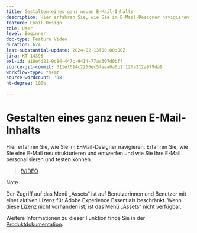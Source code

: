 ```yaml
---
title: Gestalten eines ganz neuen E-Mail-Inhalts
description: Hier erfahren Sie, wie Sie im E-Mail-Designer navigieren. Erfahren Sie, wie Sie eine E-Mail neu strukturieren und entwerfen und wie Sie Ihre E-Mail personalisieren und testen können.
feature: Email Design
role: User
level: Beginner
doc-type: Feature Video
duration: 624
last-substantial-update: 2024-02-13T00:00:00Z
jira: KT-14395
exl-id: a10e4d21-9c84-447c-9414-77aa307d0bff
source-git-commit: 311ef614c2256ec5faea0a6b1f12fa212a979da9
workflow-type: tm+mt
source-wordcount: '98'
ht-degree: 100%

---
```


# Gestalten eines ganz neuen E-Mail-Inhalts

Hier erfahren Sie, wie Sie im E-Mail-Designer navigieren. Erfahren Sie, wie Sie eine E-Mail neu strukturieren und entwerfen und wie Sie Ihre E-Mail personalisieren und testen können.

>[!VIDEO](https://video.tv.adobe.com/v/3425867/?learn=on)

>[!NOTE]
>
>Der Zugriff auf das Menü „Assets“ ist auf Benutzerinnen und Benutzer mit einer aktiven Lizenz für Adobe Experience Essentials beschränkt. Wenn diese Lizenz nicht vorhanden ist, ist das Menü „Assets“ nicht verfügbar.

Weitere Informationen zu dieser Funktion finde Sie in der [Produktdokumentation](https://experienceleague.adobe.com/docs/campaign-web/v8/msg/email/create-email.html?lang=de).
